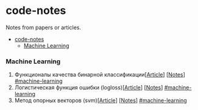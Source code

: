 # code-notes
Notes from papers or articles.

- [code-notes](#code-notes)
  - [Machine Learning](#machine-learning)
  
  
### Machine Learning
1. Функционалы качества бинарной классификации[[Article](https://dyakonov.org/2019/05/31/функционалы-качества-в-задаче-бинарн/)] [[Notes](ml/articles/quality_functionals_in_binary_classification.ipynb)] [\#machine-learning](#machine-learning)
2. Логистическая функция ошибки (logloss)[[Article](https://dyakonov.org/2018/03/12/%d0%bb%d0%be%d0%b3%d0%b8%d1%81%d1%82%d0%b8%d1%87%d0%b5%d1%81%d0%ba%d0%b0%d1%8f-%d1%84%d1%83%d0%bd%d0%ba%d1%86%d0%b8%d1%8f-%d0%be%d1%88%d0%b8%d0%b1%d0%ba%d0%b8/)] [[Notes](ml/articles/logloss.ipynb)] [\#machine-learning](#machine-learning)
3. Метод опорных векторов (svm)[[Article](https://svmtutorial.online/download.php?file=SVM_tutorial.pdf)] [[Notes](ml/articles/svm.ipynb)] [\#machine-learning](#machine-learning)
